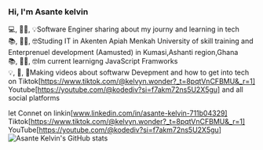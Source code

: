 <!--Level 1: simple bio and staet -->

### Hi, I'm Asante kelvin

💻, 👨‍💻, 💡Software Enginer sharing about my journy and learning in tech<br/>
📚, 👨‍🎓, 🤓Studing IT in Akenten Apiah Menkah University of skill training and Enterprenuel development (Aamusted) in Kumasi,Ashanti region,Ghana<br/>
📚, 👨‍🎓, 🤓Im current learnigng JavaScript Framworks<br/>
💡, 🎨, 🌟Making videos about softwarw Devepment and how to get into tech on Tiktok[https://www.tiktok.com/@kelvyn.wonder?_t=8pqtVnCFBMU&_r=1] Youtube[https://youtube.com/@kodediv?si=f7akm72ns5U2X5gu] and all social platforms<br/>


let Connet on linkin[www.linkedin.com/in/asante-kelvin-711b04329]<br/>
              Tiktok[https://www.tiktok.com/@kelvyn.wonder?_t=8pqtVnCFBMU&_r=1]<br/>
              YouTube[https://youtube.com/@kodediv?si=f7akm72ns5U2X5gu]<br/>
![Asante Kelvin's GitHub stats](https://github-readme-stats.vercel.app/api?username=kelvin&theme=dark&show_icons=true)
